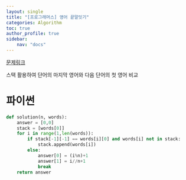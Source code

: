 ```yaml
---
layout: single
title: "[프로그래머스] 영어 끝말잇기"
categories: Algorithm
toc: true
author_profile: true
sidebar:
    nav: "docs"
---
```

[문제링크](https://school.programmers.co.kr/learn/courses/30/lessons/12981)

스택 활용하여 단어의 마지막 영어와  다음 단어의 첫 영어 비교


# 파이썬
```python
def solution(n, words):
    answer = [0,0]
    stack = [words[0]]
    for i in range(1,len(words)):
        if stack[-1][-1] == words[i][0] and words[i] not in stack:
            stack.append(words[i])
        else:
            answer[0] = (i%n)+1
            answer[1] = i//n+1
            break
    return answer
    
```